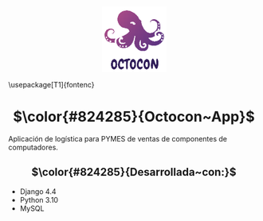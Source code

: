 
<p align="center">
  <img src="https://github.com/ClonesAPP/CA-BackEnd/blob/main/images/logo.png">
</p>
\usepackage[T1]{fontenc}

<h1 align="center"> $\color{#824285}{Octocon~App}$ </h1>


<p align="left">
  <a>Aplicación de logística para PYMES de ventas de componentes de computadores. </a>
</p>
<p align="left">
  <h2 align="center"> $\color{#824285}{Desarrollada~con:}$ </h2>
  <ul>
    <li>Django 4.4</li>
    <li>Python 3.10</li>
    <li>MySQL</li>
  </ul>
</p>
